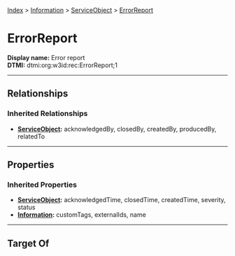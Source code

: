 [Index](../../Index.md) > [Information](../Information.md) > [ServiceObject](ServiceObject.md) > [ErrorReport](#)
# ErrorReport

**Display name:** Error report<br />
**DTMI:** dtmi:org:w3id:rec:ErrorReport;1

---

## Relationships

### Inherited Relationships
* **[ServiceObject](ServiceObject.md):** acknowledgedBy, closedBy, createdBy, producedBy, relatedTo

---

## Properties

### Inherited Properties
* **[ServiceObject](ServiceObject.md):** acknowledgedTime, closedTime, createdTime, severity, status
* **[Information](../Information.md):** customTags, externalIds, name

---

## Target Of
